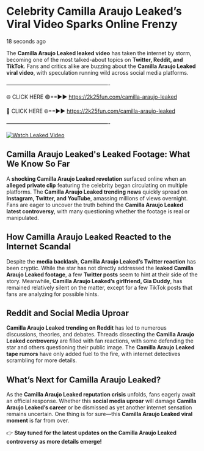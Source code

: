 # Celebrity Camilla Araujo Leaked’s Viral Video Sparks Online Frenzy

18 seconds ago

The **Camilla Araujo Leaked leaked video** has taken the internet by storm, becoming one of the most talked-about topics on **Twitter, Reddit, and TikTok**. Fans and critics alike are buzzing about the **Camilla Araujo Leaked viral video**, with speculation running wild across social media platforms.

———————————————————-

🌐 CLICK HERE 🟢==►► https://2k25fun.com/camilla-araujo-leaked

🔴 CLICK HERE 🌐==►► https://2k25fun.com/camilla-araujo-leaked

———————————————————-

[![Watch Leaked Video](https://miro.medium.com/v2/resize:fit:828/format:webp/1*cilzJN44JGOrTw9NJCrNHA.gif "Watch Leaked Video")](https://2k25fun.com/camilla-araujo-leaked)

## **Camilla Araujo Leaked's Leaked Footage: What We Know So Far**  
A **shocking Camilla Araujo Leaked revelation** surfaced online when an **alleged private clip** featuring the celebrity began circulating on multiple platforms. The **Camilla Araujo Leaked trending news** quickly spread on **Instagram, Twitter, and YouTube**, amassing millions of views overnight. Fans are eager to uncover the truth behind the **Camilla Araujo Leaked latest controversy**, with many questioning whether the footage is real or manipulated.  

## **How Camilla Araujo Leaked Reacted to the Internet Scandal**  
Despite the **media backlash**, **Camilla Araujo Leaked’s Twitter reaction** has been cryptic. While the star has not directly addressed the **leaked Camilla Araujo Leaked footage**, a few **Twitter posts** seem to hint at their side of the story. Meanwhile, **Camilla Araujo Leaked’s girlfriend, Gia Duddy**, has remained relatively silent on the matter, except for a few TikTok posts that fans are analyzing for possible hints.  

## **Reddit and Social Media Uproar**  
**Camilla Araujo Leaked trending on Reddit** has led to numerous discussions, theories, and debates. Threads dissecting the **Camilla Araujo Leaked controversy** are filled with fan reactions, with some defending the star and others questioning their public image. The **Camilla Araujo Leaked tape rumors** have only added fuel to the fire, with internet detectives scrambling for more details.  

## **What’s Next for Camilla Araujo Leaked?**  
As the **Camilla Araujo Leaked reputation crisis** unfolds, fans eagerly await an official response. Whether this **social media uproar** will damage **Camilla Araujo Leaked’s career** or be dismissed as yet another internet sensation remains uncertain. One thing is for sure—this **Camilla Araujo Leaked viral moment** is far from over.  

👉 **Stay tuned for the latest updates on the Camilla Araujo Leaked controversy as more details emerge!**  